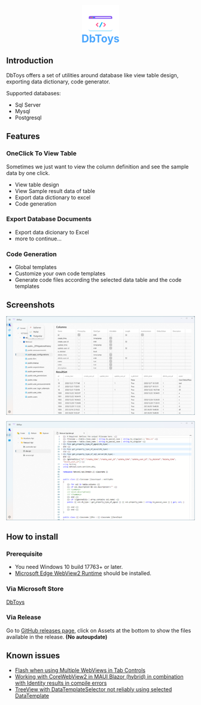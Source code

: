 <div align="center">
   <img alt="logo" src="./src/DbToys.WinUI/Assets/StoreLogo.scale-400.png" height="100px">
   <h1 align="center" style="color:#4da7fd;margin-top:-30px"><b>DbToys</b></h1>
</div>

## Introduction

DbToys offers a set of utilities around database like view table design, exporting data dictionary, code generator.

Supported databases:
 - Sql Server
 - Mysql
 - Postgresql

## Features
###  OneClick To View Table
Sometimes we just want to view the column definition and see the sample data by one click.

- View table design
- View Sample result data of table
- Export data dictionary to excel
- Code generation

### Export Database Documents
- Export data dicionary to Excel
- more to continue...

### Code Generation
- Global templates
- Customize your own code templates
- Generate code files according the selected data table and the code templates 

## Screenshots

![DbToys1](./images/screen1.png)

![DbToys2](./images/screen2.png)

## How to install

### Prerequisite
- You need Windows 10 build 17763+ or later.
- [Microsoft Edge WebView2 Runtime](https://go.microsoft.com/fwlink/p/?LinkId=2124703) should be installed.

### Via Microsoft Store
[DbToys](https://apps.microsoft.com/store/detail/dbtoys/9NKCGCMR2W99)

### Via Release
Go to [GitHub releases page](https://github.com/NeilQ/DbToys/releases), click on Assets at the bottom to show the files available in the release.
**(No autoupdate)**

## Known issues
- [Flash when using Multiple WebViews in Tab Controls](https://github.com/MicrosoftEdge/WebView2Feedback/issues/1412)
- [Working with CoreWebView2 in MAUI Blazor (hybrid) in combination with Identity results in compile errors](https://github.com/AzureAD/microsoft-authentication-library-for-dotnet/issues/3583)
- [TreeView with DataTemplateSelector not reliably using selected DataTemplate](https://github.com/microsoft/microsoft-ui-xaml/issues/2121)

